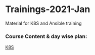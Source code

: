 # Trainings-2021-Jan
Material for K8S and Ansible training

### Course Content & day wise plan:
[K8S](K8S.md)
	
